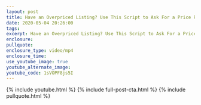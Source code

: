 ```yaml
---
layout: post
title: Have an Overpriced Listing? Use This Script to Ask For a Price Reduction!
date: 2020-05-04 20:26:00
tags:
excerpt: Have an Overpriced Listing? Use This Script to Ask For a Price Reduction!
enclosure:
pullquote:
enclosure_type: video/mp4
enclosure_time:
use_youtube_image: true
youtube_alternate_image:
youtube_code: 1sVOPF8js5I
---
```


{% include youtube.html %} {% include full-post-cta.html %} {% include pullquote.html %}